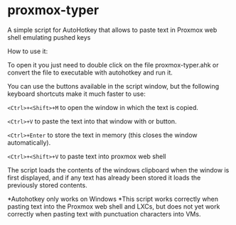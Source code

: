 # proxmox-typer
A simple script for AutoHotkey that allows to paste text in Proxmox web shell emulating pushed keys

How to use it: 

To open it you just need to double click on the file proxmox-typer.ahk or convert the file to executable with autohotkey and run it.

You can use the buttons available in the script window, but the following keyboard shortcuts make it much faster to use:

```<Ctrl>+<Shift>+M``` to open the window in which the text is copied. 

```<Ctrl>+V``` to paste the text into that window with or button.

```<Ctrl>+Enter``` to store the text in memory (this closes the window automatically).

```<Ctrl>+<Shift>+V``` to paste text into proxmox web shell 


The script loads the contents of the windows clipboard when the window is first displayed, and if any text has already been stored it loads the previously stored contents.

*Autohotkey only works on Windows
*This script works correctly when pasting text into the Proxmox web shell and LXCs, but does not yet work correctly when pasting text with punctuation characters into VMs.
